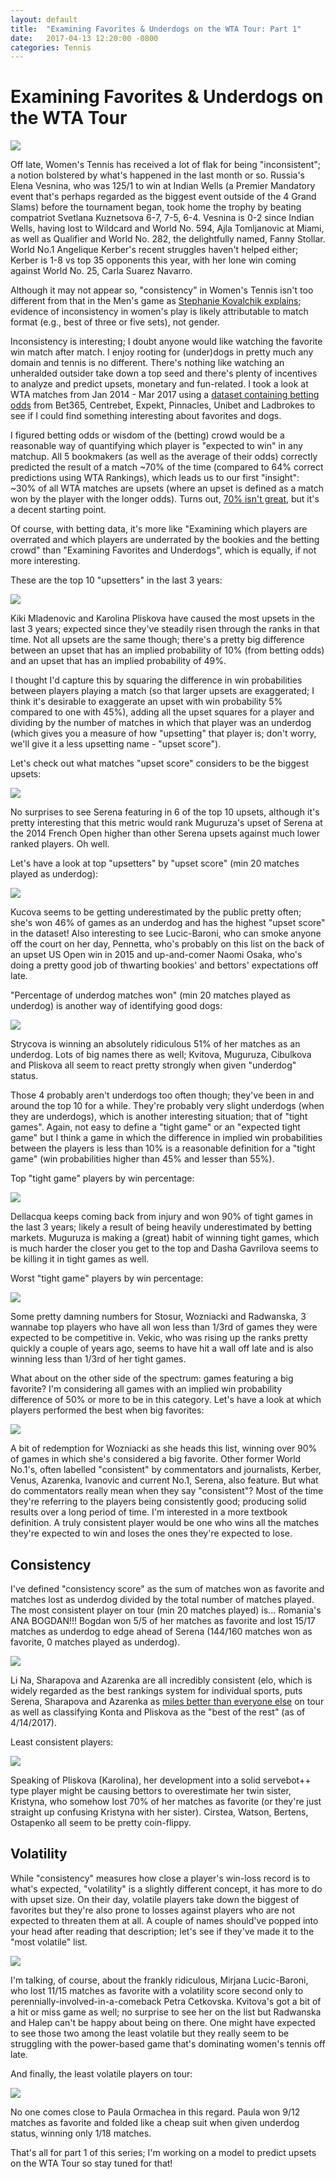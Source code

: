 ```yaml
---
layout: default
title:  "Examining Favorites & Underdogs on the WTA Tour: Part 1"
date:   2017-04-13 12:20:00 -0800
categories: Tennis
---
```


<h1>Examining Favorites & Underdogs on the WTA Tour</h1>

<img src="http://i.imgur.com/LLuuYjK.jpg">

Off late, Women's Tennis has received a lot of flak for being "inconsistent"; a notion bolstered by what's happened in the last month or so. Russia's Elena Vesnina, who was 125/1 to win at Indian Wells (a Premier Mandatory event that's perhaps regarded as the biggest event outside of the 4 Grand Slams) before the tournament began, took home the trophy by beating compatriot Svetlana Kuznetsova 6-7, 7-5, 6-4. Vesnina is 0-2 since Indian Wells, having lost to Wildcard and World No. 594, Ajla Tomljanovic at Miami, as well as Qualifier and World No. 282, the delightfully named, Fanny Stollar. World No.1 Angelique Kerber's recent struggles haven't helped either; Kerber is 1-8 vs top 35 opponents this year, with her lone win coming against World No. 25, Carla Suarez Navarro.

Although it may not appear so, "consistency" in Women's Tennis isn't too different from that in the Men's game as <a href="https://www.sciencedaily.com/releases/2015/08/150809170256.htm">Stephanie Kovalchik explains</a>; evidence of inconsistency in women's play is likely attributable to match format (e.g., best of three or five sets), not gender.

Inconsistency is interesting; I doubt anyone would like watching the favorite win match after match. I enjoy rooting for (under)dogs in pretty much any domain and tennis is no different. There's nothing like watching an unheralded outsider take down a top seed and there's plenty of incentives to analyze and predict upsets, monetary and fun-related. I took a look at WTA matches from Jan 2014 - Mar 2017 using a <a href="https://github.com/skoval/deuce/blob/master/data/wta_odds.RData">dataset containing betting odds</a> from Bet365, Centrebet, Expekt, Pinnacles, Unibet and Ladbrokes to see if I could find something interesting about favorites and dogs.

I figured betting odds or wisdom of the (betting) crowd would be a reasonable way of quantifying which player is "expected to win" in any matchup. All 5 bookmakers (as well as the average of their odds) correctly predicted the result of a match ~70% of the time (compared to 64% correct predictions using WTA Rankings), which leads us to our first "insight": ~30% of all WTA matches are upsets (where an upset is defined as a match won by the player with the longer odds). Turns out, <a href="http://www.tennisabstract.com/blog/2017/01/15/measuring-the-performance-of-tennis-prediction-models/">70% isn't great</a>, but it's a decent starting point.

Of course, with betting data, it's more like "Examining which players are overrated and which players are underrated by the bookies and the betting crowd" than "Examining Favorites and Underdogs", which is equally, if not more interesting.

These are the top 10 "upsetters" in the last 3 years:

<img src="http://i.imgur.com/0hVrfI5.png">

Kiki Mladenovic and Karolina Pliskova have caused the most upsets in the last 3 years; expected since they've steadily risen through the ranks in that time. Not all upsets are the same though; there's a pretty big difference between an upset that has an implied probability of 10% (from betting odds) and an upset that has an implied probability of 49%. 

I thought I'd capture this by squaring the difference in win probabilities between players playing a match (so that larger upsets are exaggerated; I think it's desirable to exaggerate an upset with win probability 5% compared to one with 45%), adding all the upset squares for a player and dividing by the number of matches in which that player was an underdog (which gives you a measure of how "upsetting" that player is; don't worry, we'll give it a less upsetting name - "upset score").

Let's check out what matches "upset score" considers to be the biggest upsets:

<img src="http://i.imgur.com/aadTc4j.png">

No surprises to see Serena featuring in 6 of the top 10 upsets, although it's pretty interesting that this metric would rank Muguruza's upset of Serena at the 2014 French Open higher than other Serena upsets against much lower ranked players. Oh well.

Let's have a look at top "upsetters" by "upset score" (min 20 matches played as underdog):

<img src="http://i.imgur.com/wqSUsrz.png">

Kucova seems to be getting underestimated by the public pretty often; she's won 46% of games as an underdog and has the highest "upset score" in the dataset! Also interesting to see Lucic-Baroni, who can smoke anyone off the court on her day, Pennetta, who's probably on this list on the back of an upset US Open win in 2015 and up-and-comer Naomi Osaka, who's doing a pretty good job of thwarting bookies' and bettors' expectations off late.

"Percentage of underdog matches won" (min 20 matches played as underdog) is another way of identifying good dogs:

<img src="http://i.imgur.com/aDscAbl.png">

Strycova is winning an absolutely ridiculous 51% of her matches as an underdog. Lots of big names there as well; Kvitova, Muguruza, Cibulkova and Pliskova all seem to react pretty strongly when given "underdog" status.

Those 4 probably aren't underdogs too often though; they've been in and around the top 10 for a while. They're probably very slight underdogs (when they are underdogs), which is another interesting situation; that of "tight games". Again, not easy to define a "tight game" or an "expected tight game" but I think a game in which the difference in implied win probabilities between the players is less than 10% is a reasonable definition for a "tight game" (win probabilities higher than 45% and lesser than 55%).

Top "tight game" players by win percentage:

<img src="http://i.imgur.com/LMYO1M5.png">

Dellacqua keeps coming back from injury and won 90% of tight games in the last 3 years; likely a result of being heavily underestimated by betting markets. Muguruza is making a (great) habit of winning tight games, which is much harder the closer you get to the top and Dasha Gavrilova seems to be killing it in tight games as well.

Worst "tight game" players by win percentage:

<img src="http://i.imgur.com/6qKs4vx.png">

Some pretty damning numbers for Stosur, Wozniacki and Radwanska, 3 wannabe top players who have all won less than 1/3rd of games they were expected to be competitive in. Vekic, who was rising up the ranks pretty quickly a couple of years ago, seems to have hit a wall off late and is also winning less than 1/3rd of her tight games. 

What about on the other side of the spectrum: games featuring a big favorite? I'm considering all games with an implied win probability difference of 50% or more to be in this category. Let's have a look at which players performed the best when big favorites:

<img src="http://i.imgur.com/9TvKhzo.png">

A bit of redemption for Wozniacki as she heads this list, winning over 90% of games in which she's considered a big favorite. Other former World No.1's, often labelled "consistent" by commentators and journalists, Kerber, Venus, Azarenka, Ivanovic and current No.1, Serena, also feature. But what do commentators really mean when they say "consistent"? Most of the time they're referring to the players being consistently good; producing solid results over a long period of time. I'm interested in a more textbook definition. A truly consistent player would be one who wins all the matches they're expected to win and loses the ones they're expected to lose.

<h2>Consistency</h2>

I've defined "consistency score" as the sum of matches won as favorite and matches lost as underdog divided by the total number of matches played. The most consistent player on tour (min 20 matches played) is... Romania's ANA BOGDAN!!! Bogdan won 5/5 of her matches as favorite and lost 15/17 matches as underdog to edge ahead of Serena (144/160 matches won as favorite, 0 matches played as underdog).

<img src="http://i.imgur.com/lX9Z8BY.png">

Li Na, Sharapova and Azarenka are all incredibly consistent (elo, which is widely regarded as the best rankings system for individual sports, puts Serena, Sharapova and Azarenka as <a href="http://tennisabstract.com/reports/wta_elo_ratings.html">miles better than everyone else</a> on tour as well as classifying Konta and Pliskova as the "best of the rest" (as of 4/14/2017).

Least consistent players:

<img src="http://i.imgur.com/9zyO8tq.png">

Speaking of Pliskova (Karolina), her development into a solid servebot++ type player might be causing bettors to overestimate her twin sister, Kristyna, who somehow lost 70% of her matches as favorite (or they're just straight up confusing Kristyna with her sister). Cirstea, Watson, Bertens, Ostapenko all seem to be pretty coin-flippy.

<h2>Volatility</h2>

While "consistency" measures how close a player's win-loss record is to what's expected, "volatility" is a slightly different concept, it has more to do with upset size. On their day, volatile players take down the biggest of favorites but they're also prone to losses against players who are not expected to threaten them at all. A couple of names should've popped into your head after reading that description; let's see if they've made it to the "most volatile" list.

<img src="http://i.imgur.com/8AGuF3Q.png">

I'm talking, of course, about the frankly ridiculous, Mirjana Lucic-Baroni, who lost 11/15 matches as favorite with a volatility score second only to perennially-involved-in-a-comeback Petra Cetkovska. Kvitova's got a bit of a hit or miss game as well; no surprise to see her on the list but Radwanska and Halep can't be happy about being on there. One might have expected to see those two among the least volatile but they really seem to be struggling with the power-based game that's dominating women's tennis off late.

And finally, the least volatile players on tour:

<img src="http://i.imgur.com/0eCn0G7.png">

No one comes close to Paula Ormachea in this regard. Paula won 9/12 matches as favorite and folded like a cheap suit when given underdog status, winning only 1/18 matches.

That's all for part 1 of this series; I'm working on a model to predict upsets on the WTA Tour so stay tuned for that!
